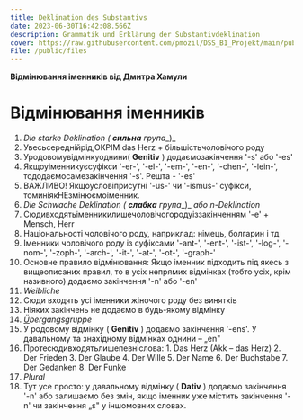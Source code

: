 ```yaml
---
title: Deklination des Substantivs
date: 2023-06-30T16:42:08.566Z
description: Grammatik und Erklärung der Substantivdeklination
cover: https://raw.githubusercontent.com/pmozil/DSS_B1_Projekt/main/public/images/photo-1488190211105-8b0e65b80b4e.jpeg
File: /public/files
---
```

**Відмінювання іменників від Дмитра Хамули**
# **Відмінювання іменників**

1. _Die starke Deklination ( __сильна__ група__)_
  1. Увесьсереднійрід,ОКРІМ das Herz + більшістьчоловічого роду
  2. Уродовомувідмінкуоднини( **Genitiv** ) додаємозакінчення '-s' або '-es'
  3. Якщоуіменникуєсуфікси '-er-', '-el-', '-еm-', '-en-', '-chen-', '-lein-', тододаємосамезакінчення '-s'. Решта - '-es'
  4. ВАЖЛИВО! Якщоусловіприсутні '-us-' чи '-ismus-' суфікси, томиніякНЕзмінюємоіменник.
2. _Die Schwache Deklination ( __слабка__ група__)_ _або_ _n-Deklination_
  1. Сюдивходятьіменникилишечоловічогородуіззакінченням '-e' + Mensch, Herr
  2. Національності чоловічого роду, наприклад: німець, болгарин і тд
  3. Іменники чоловічого роду із суфіксами '-ant-', '-ent-', '-ist-', '-log-', '-nom-', '-zoph-', '-arch-', '-it-', '-at-', '-ot-', '-graph-'
  4. Основне правило відмінювання: Якщо іменник підходить під якесь з вищеописаних правил, то в усіх непрямих відмінках (тобто усіх, крім називного) додаємо закінчення '-n' або '-en'
3. _Weibliche_
  1. Сюди входять усі іменники жіночого роду без винятків
  2. Ніяких закінчень не додаємо в будь-якому відмінку
4. [_Ü_](https://ru.wikipedia.org/wiki/%C3%9C)_bergangsgruppe_
  1. У родовому відмінку ( **Genitiv** ) додаємо закінчення '-ens'. У давальному та знахідному відмінках однини – „en"
  2. Протесюдивходятьлишепевніслова:
    1. Das Herz (Akk – das Herz)
    2. Der Frieden
    3. Der Glaube
    4. Der Wille
    5. Der Name
    6. Der Buchstabe
    7. Der Gedanken
    8. Der Funke
5. _Plural_
  1. Тут усе просто: у давальному відмінку ( **Dativ** ) додаємо закінчення '-n' або залишаємо без змін, якщо іменник уже містить закінчення '-n' чи закінчення „s" у іншомовних словах.
